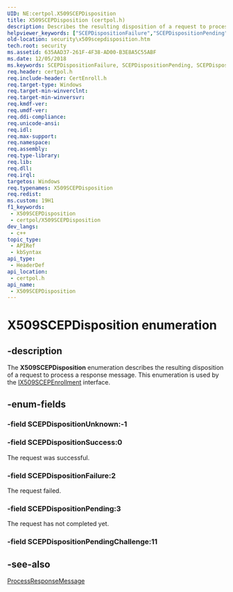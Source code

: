 ```yaml
---
UID: NE:certpol.X509SCEPDisposition
title: X509SCEPDisposition (certpol.h)
description: Describes the resulting disposition of a request to process a response message.
helpviewer_keywords: ["SCEPDispositionFailure","SCEPDispositionPending","SCEPDispositionSuccess","X509SCEPDisposition","X509SCEPDisposition enumeration [Security]","certpol/SCEPDispositionFailure","certpol/SCEPDispositionPending","certpol/SCEPDispositionSuccess","certpol/X509SCEPDisposition","security.x509scepdisposition"]
old-location: security\x509scepdisposition.htm
tech.root: security
ms.assetid: 635AAD37-261F-4F38-AD00-B3E8A5C55ABF
ms.date: 12/05/2018
ms.keywords: SCEPDispositionFailure, SCEPDispositionPending, SCEPDispositionSuccess, X509SCEPDisposition, X509SCEPDisposition enumeration [Security], certpol/SCEPDispositionFailure, certpol/SCEPDispositionPending, certpol/SCEPDispositionSuccess, certpol/X509SCEPDisposition, security.x509scepdisposition
req.header: certpol.h
req.include-header: CertEnroll.h
req.target-type: Windows
req.target-min-winverclnt: 
req.target-min-winversvr: 
req.kmdf-ver: 
req.umdf-ver: 
req.ddi-compliance: 
req.unicode-ansi: 
req.idl: 
req.max-support: 
req.namespace: 
req.assembly: 
req.type-library: 
req.lib: 
req.dll: 
req.irql: 
targetos: Windows
req.typenames: X509SCEPDisposition
req.redist: 
ms.custom: 19H1
f1_keywords:
 - X509SCEPDisposition
 - certpol/X509SCEPDisposition
dev_langs:
 - c++
topic_type:
 - APIRef
 - kbSyntax
api_type:
 - HeaderDef
api_location:
 - certpol.h
api_name:
 - X509SCEPDisposition
---
```


# X509SCEPDisposition enumeration


## -description

The <b>X509SCEPDisposition</b> enumeration   describes the resulting disposition of a request to process a response message. This enumeration is used by the <a href="/windows/desktop/api/certenroll/nn-certenroll-ix509scepenrollment">IX509SCEPEnrollment</a> interface.

## -enum-fields

### -field SCEPDispositionUnknown:-1

### -field SCEPDispositionSuccess:0

The request was successful.

### -field SCEPDispositionFailure:2

The request failed.

### -field SCEPDispositionPending:3

The request has not completed yet.

### -field SCEPDispositionPendingChallenge:11

## -see-also

<a href="/windows/desktop/api/certenroll/nf-certenroll-ix509scepenrollment-processresponsemessage">ProcessResponseMessage</a>
